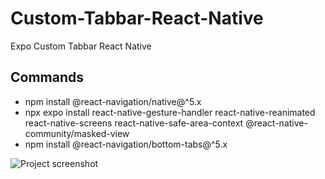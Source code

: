 # Custom-Tabbar-React-Native
Expo Custom Tabbar React Native

## Commands

- npm install @react-navigation/native@^5.x
- npx expo install react-native-gesture-handler react-native-reanimated react-native-screens react-native-safe-area-context @react-native-community/masked-view
- npm install @react-navigation/bottom-tabs@^5.x

![Project screenshot](https://user-images.githubusercontent.com/5318790/194897529-952a6011-4acc-439b-b8c4-2342515e268a.png)
